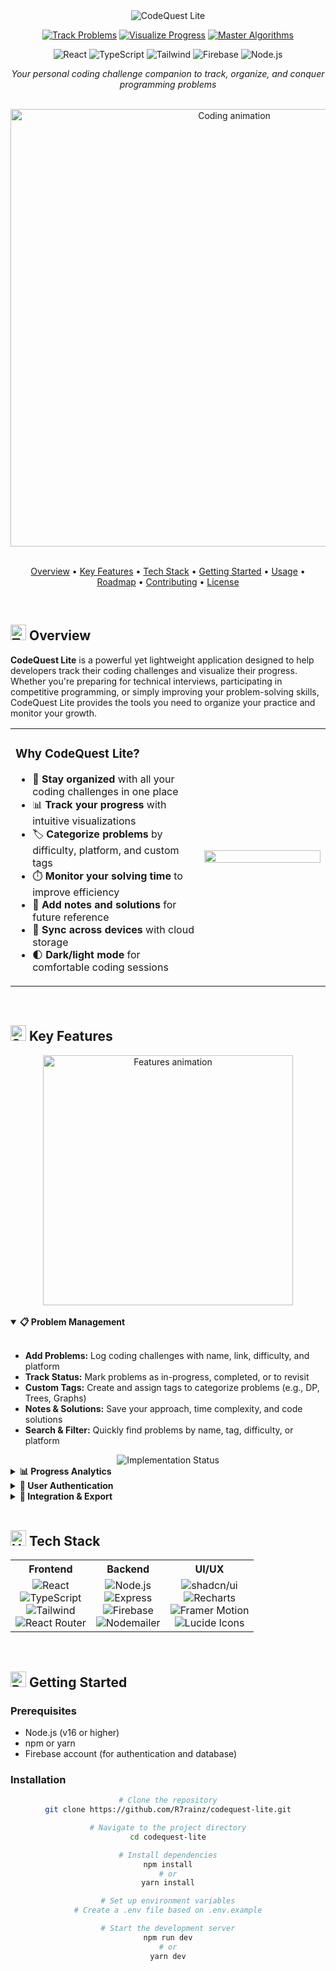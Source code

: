 <div align="center">
  <img src="https://readme-typing-svg.herokuapp.com?font=Fira+Code&weight=700&size=40&pause=1000&color=6366F1&center=true&vCenter=true&random=false&width=600&height=70&lines=CodeQuest+Lite" alt="CodeQuest Lite" />
  
  <p align="center">
    <a href="#features"><img src="https://img.shields.io/badge/Track-Problems-6366F1?style=for-the-badge" alt="Track Problems" /></a>
    <a href="#features"><img src="https://img.shields.io/badge/Visualize-Progress-22C55E?style=for-the-badge" alt="Visualize Progress" /></a>
    <a href="#features"><img src="https://img.shields.io/badge/Master-Algorithms-F97316?style=for-the-badge" alt="Master Algorithms" /></a>
  </p>

  <p align="center">
    <img src="https://img.shields.io/badge/React-61DAFB?style=flat-square&logo=react&logoColor=black" alt="React" />
    <img src="https://img.shields.io/badge/TypeScript-3178C6?style=flat-square&logo=typescript&logoColor=white" alt="TypeScript" />
    <img src="https://img.shields.io/badge/Tailwind-38B2AC?style=flat-square&logo=tailwind-css&logoColor=white" alt="Tailwind" />
    <img src="https://img.shields.io/badge/Firebase-FFCA28?style=flat-square&logo=firebase&logoColor=black" alt="Firebase" />
    <img src="https://img.shields.io/badge/Node.js-339933?style=flat-square&logo=node.js&logoColor=white" alt="Node.js" />
  </p>
  
  <p align="center">
    <i>Your personal coding challenge companion to track, organize, and conquer programming problems</i>
  </p>

  <br/>
  
  <img src="https://user-images.githubusercontent.com/74038190/212750155-3ceddfbd-19d3-40a3-87af-8d329c8323c4.gif" width="700" alt="Coding animation" />
</div>

<br/>

<p align="center">
  <a href="#-overview">Overview</a> •
  <a href="#-key-features">Key Features</a> •
  <a href="#-tech-stack">Tech Stack</a> •
  <a href="#-getting-started">Getting Started</a> •
  <a href="#-usage">Usage</a> •
  <a href="#-roadmap">Roadmap</a> •
  <a href="#-contributing">Contributing</a> •
  <a href="#-license">License</a>
</p>

<br/>

<h2 id="-overview">
  <img src="https://raw.githubusercontent.com/Tarikul-Islam-Anik/Animated-Fluent-Emojis/master/Emojis/Objects/Telescope.png" alt="Telescope" width="25" height="25" /> 
  Overview
</h2>

**CodeQuest Lite** is a powerful yet lightweight application designed to help developers track their coding challenges and visualize their progress. Whether you're preparing for technical interviews, participating in competitive programming, or simply improving your problem-solving skills, CodeQuest Lite provides the tools you need to organize your practice and monitor your growth.

<div align="center">
  <table>
    <tr>
      <td width="60%">
        <h3>Why CodeQuest Lite?</h3>
        <ul>
          <li>🎯 <b>Stay organized</b> with all your coding challenges in one place</li>
          <li>📊 <b>Track your progress</b> with intuitive visualizations</li>
          <li>🏷️ <b>Categorize problems</b> by difficulty, platform, and custom tags</li>
          <li>⏱️ <b>Monitor your solving time</b> to improve efficiency</li>
          <li>📝 <b>Add notes and solutions</b> for future reference</li>
          <li>🔄 <b>Sync across devices</b> with cloud storage</li>
          <li>🌓 <b>Dark/light mode</b> for comfortable coding sessions</li>
        </ul>
      </td>
      <td width="40%">
        <img src="https://github.com/Anmol-Baranwal/Cool-GIFs-For-GitHub/assets/74038190/7d484dc9-68a9-4ee6-a767-aea59035c12d" width="100%">
      </td>
    </tr>
  </table>
</div>

<br/>

<h2 id="-key-features">
  <img src="https://raw.githubusercontent.com/Tarikul-Islam-Anik/Animated-Fluent-Emojis/master/Emojis/Objects/Sparkles.png" alt="Sparkles" width="25" height="25" /> 
  Key Features
</h2>

<div align="center">
  <img src="https://user-images.githubusercontent.com/74038190/212284158-e840e285-664b-44d7-b79b-e264b5e54825.gif" width="400" alt="Features animation" />
</div>

<br/>

<details open>
  <summary><b>📋 Problem Management</b></summary>
  <br/>
  <ul>
    <li><b>Add Problems:</b> Log coding challenges with name, link, difficulty, and platform</li>
    <li><b>Track Status:</b> Mark problems as in-progress, completed, or to revisit</li>
    <li><b>Custom Tags:</b> Create and assign tags to categorize problems (e.g., DP, Trees, Graphs)</li>
    <li><b>Notes & Solutions:</b> Save your approach, time complexity, and code solutions</li>
    <li><b>Search & Filter:</b> Quickly find problems by name, tag, difficulty, or platform</li>
  </ul>
  <div align="center">
    <img src="https://progress-bar.dev/100/?title=Implemented&color=6366F1" alt="Implementation Status">
  </div>
</details>

<details>
  <summary><b>📊 Progress Analytics</b></summary>
  <br/>
  <ul>
    <li><b>Dashboard:</b> Get an overview of your problem-solving journey</li>
    <li><b>Completion Charts:</b> Visualize solved problems by difficulty and category</li>
    <li><b>Time Trends:</b> Track your solving speed improvements over time</li>
    <li><b>Heatmap:</b> See your activity patterns with a GitHub-style contribution graph</li>
    <li><b>Streaks:</b> Maintain and visualize your daily problem-solving streaks</li>
  </ul>
  <div align="center">
    <img src="https://progress-bar.dev/90/?title=Implemented&color=6366F1" alt="Implementation Status">
  </div>
</details>

<details>
  <summary><b>🔐 User Authentication</b></summary>
  <br/>
  <ul>
    <li><b>Multiple Sign-in Options:</b> Email/password, Google, or GitHub authentication</li>
    <li><b>Profile Management:</b> Customize your profile with avatar and preferences</li>
    <li><b>Data Synchronization:</b> Access your problems across multiple devices</li>
    <li><b>Secure Storage:</b> Your data is securely stored in Firebase</li>
  </ul>
  <div align="center">
    <img src="https://progress-bar.dev/100/?title=Implemented&color=6366F1" alt="Implementation Status">
  </div>
</details>

<details>
  <summary><b>🔄 Integration & Export</b></summary>
  <br/>
  <ul>
    <li><b>Platform Integration:</b> Connect with LeetCode, HackerRank, and CodeForces</li>
    <li><b>Export Options:</b> Download your problem list as CSV or JSON</li>
    <li><b>Share Progress:</b> Generate shareable progress reports and badges</li>
    <li><b>Email Notifications:</b> Get reminders for problems you want to revisit</li>
  </ul>
  <div align="center">
    <img src="https://progress-bar.dev/70/?title=Implemented&color=6366F1" alt="Implementation Status">
  </div>
</details>

<br/>

<h2 id="-tech-stack">
  <img src="https://raw.githubusercontent.com/Tarikul-Islam-Anik/Animated-Fluent-Emojis/master/Emojis/Objects/Hammer%20and%20Wrench.png" alt="Hammer and Wrench" width="25" height="25" /> 
  Tech Stack
</h2>

<div align="center">
  <table>
    <tr>
      <th align="center">Frontend</th>
      <th align="center">Backend</th>
      <th align="center">UI/UX</th>
    </tr>
    <tr>
      <td align="center">
        <img src="https://img.shields.io/badge/React-61DAFB?style=for-the-badge&logo=react&logoColor=black" alt="React" /><br/>
        <img src="https://img.shields.io/badge/TypeScript-3178C6?style=for-the-badge&logo=typescript&logoColor=white" alt="TypeScript" /><br/>
        <img src="https://img.shields.io/badge/Tailwind-38B2AC?style=for-the-badge&logo=tailwind-css&logoColor=white" alt="Tailwind" /><br/>
        <img src="https://img.shields.io/badge/React_Router-CA4245?style=for-the-badge&logo=react-router&logoColor=white" alt="React Router" />
      </td>
      <td align="center">
        <img src="https://img.shields.io/badge/Node.js-339933?style=for-the-badge&logo=node.js&logoColor=white" alt="Node.js" /><br/>
        <img src="https://img.shields.io/badge/Express-000000?style=for-the-badge&logo=express&logoColor=white" alt="Express" /><br/>
        <img src="https://img.shields.io/badge/Firebase-FFCA28?style=for-the-badge&logo=firebase&logoColor=black" alt="Firebase" /><br/>
        <img src="https://img.shields.io/badge/Nodemailer-0078D4?style=for-the-badge&logo=nodemailer&logoColor=white" alt="Nodemailer" />
      </td>
      <td align="center">
        <img src="https://img.shields.io/badge/shadcn/ui-000000?style=for-the-badge&logo=shadcnui&logoColor=white" alt="shadcn/ui" /><br/>
        <img src="https://img.shields.io/badge/Recharts-22B5BF?style=for-the-badge&logo=recharts&logoColor=white" alt="Recharts" /><br/>
        <img src="https://img.shields.io/badge/Framer_Motion-0055FF?style=for-the-badge&logo=framer&logoColor=white" alt="Framer Motion" /><br/>
        <img src="https://img.shields.io/badge/Lucide_Icons-000000?style=for-the-badge&logo=lucide&logoColor=white" alt="Lucide Icons" />
      </td>
    </tr>
  </table>
</div>

<br/>

<h2 id="-getting-started">
  <img src="https://raw.githubusercontent.com/Tarikul-Islam-Anik/Animated-Fluent-Emojis/master/Emojis/Objects/Rocket.png" alt="Rocket" width="25" height="25" /> 
  Getting Started
</h2>

### Prerequisites

- Node.js (v16 or higher)
- npm or yarn
- Firebase account (for authentication and database)

### Installation

<div align="center">
  
  ```zsh
  # Clone the repository
  git clone https://github.com/R7rainz/codequest-lite.git

  # Navigate to the project directory
  cd codequest-lite

  # Install dependencies
  npm install
  # or
  yarn install

  # Set up environment variables
  # Create a .env file based on .env.example

  # Start the development server
  npm run dev
  # or
  yarn dev
  ```